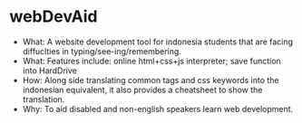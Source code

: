 # webDevAid
  - What: A website development tool for indonesia students that are facing diffuclties in typing/see-ing/remembering.
  - What: Features include: online html+css+js interpreter; save function into HardDrive
  - How: Along side translating common tags and css keywords into the indonesian equivalent, it also provides a cheatsheet to show the translation.
  - Why: To aid disabled and non-english speakers learn web development.
